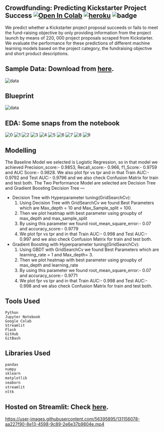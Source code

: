 ## Crowdfunding: Predicting Kickstarter Project Success [![Open In Colab](https://colab.research.google.com/assets/colab-badge.svg)](https://colab.research.google.com/drive/1iUEsroGaEK6EC-K8kpGMGgWRzJBOkicH) [![heroku](https://img.shields.io/badge/%E2%86%91_Deployed_to-Heroku-7056bf.svg?style=plastic)](https://kickstarter-project-success-1.herokuapp.com/) ![badge](https://img.shields.io/github/repo-size/suvrashaw/Predicting-Kickstarter-Project-Success?style=plastic)

We predict whether a Kickstarter project proposal succeeds or fails to meet the fund-raising objective by only providing information from the project launch by means of 220, 000 project proposals scraped from Kickstarter. We evaluate the performance for these predictions of different machine learning models based on the project category, the fundraising objective and short product descriptions.

## Sample Data: Download from [**here**](https://webrobots.io/kickstarter-datasets/).

![data](images/data.png)

## Blueprint

![data](images/blueprint.png)

## EDA: Some snaps from the notebook

![0](images/0.png)
![1](images/1.png)
![2](images/2.png)
![3](images/3.png)
![4](images/4.png)
![5](images/5.png)
![6](images/6.png)
![7](images/7.png)
![8](images/8.png)
![9](images/9.png)

## Modelling

The Baseline Model we selected is Logistic Regression, so in that model we achieved Precision_score:- 0.9853, Recall_score:- 0.966, f1_Score:- 0.9759 and AUC Score:- 0.9828. We also plot fpr vs tpr and in that Train AUC:- 0.9792 and Test AUC:- 0.9796 and we also check Confusion Matrix for train and test both. The Two Performance Model are selected are Decision Tree and Gradient Boosting Decision Tree —

- Decision Tree with Hyperparameter tuning(GridSearchCv):
    1. Using Decision Tree with GridSearchCv we found Best Parameters which are Max_depth = 10 and Max_Sample_split = 100.
    2. Then we plot heatmap with best parameter using groupby of max_depth and max_sample_split
    3. By using this parameter we found root_mean_square_error:- 0.07 and accuracy_score:- 0.9779
    4. We plot fpr vs tpr and in that Train AUC:- 0.998 and Test AUC:- 0.997 and we also check Confusion Matrix for train and test both.
- Gradient Boosting with Hyperparameter tuning(GridSearchCv):
    1. Using GBDT with GridSearchCv we found Best Parameters which are learning_rate = 1 and Max_depth= 3.
    2. Then we plot heatmap with best parameter using groupby of max_depth and learning_rate
    3. By using this parameter we found root_mean_square_error:- 0.07 and accuracy_score:- 0.9771
    4. We plot fpr vs tpr and in that Train AUC:- 0.998 and Test AUC:- 0.998 and we also check Confusion Matrix for train and test both.

## Tools Used

```
Python
Jupyter Notebook
Google Colab
Streamlit
Flask
GitHub
GitBash
```

## Libraries Used

```python
pandas
numpy
sklearn
matplotlib
seaborn
streamlit
nltk
```

## Hosted on Streamlit: Check **[here](https://share.streamlit.io/designer7876/kickstarter-success-prediction/main/app.py)**.

https://user-images.githubusercontent.com/56395895/131156078-aa227f90-8e13-4598-9c89-2e6e37b9804e.mp4

